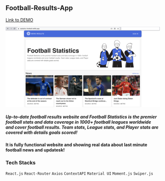 ## Football-Results-App

[Link to DEMO](https://statistics-football.netlify.app/)

![Screenshot](Football-Statistics.png)

##### Up-to-date football results website and Football Statistics is the premier football stats and data coverage in 1000+ football leagues worldwide and cover football results. Team stats, League stats, and Player stats are covered with details goals scored!

#### It is fully functional website and showing real data about last minute football news and updatesk!

### Tech Stacks

`React.js` `React-Router` `Axios` `ContextAPI` `Material UI` `Moment.js` `Swiper.js`

